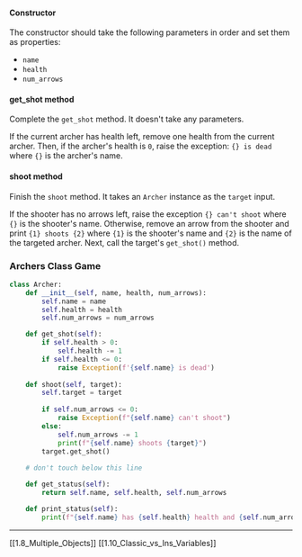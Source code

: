 #### Constructor
The constructor should take the following parameters in order and set them as properties:
- `name`
- `health`
- `num_arrows`

#### get_shot method
Complete the `get_shot` method. It doesn't take any parameters.

If the current archer has health left, remove one health from the current archer. Then, if the archer's health is `0`, raise the exception: `{} is dead` where `{}` is the archer's name.

#### shoot method
Finish the `shoot` method. It takes an `Archer` instance as the `target` input.

If the shooter has no arrows left, raise the exception `{} can't shoot` where `{}` is the shooter's name. Otherwise, remove an arrow from the shooter and print `{1} shoots {2}` where `{1}` is the shooter's name and `{2}` is the name of the targeted archer. Next, call the target's `get_shot()` method.

### Archers Class Game

``` python
class Archer:
    def __init__(self, name, health, num_arrows):
        self.name = name
        self.health = health
        self.num_arrows = num_arrows

    def get_shot(self):
        if self.health > 0:
            self.health -= 1
        if self.health <= 0:
            raise Exception(f'{self.name} is dead')
            
    def shoot(self, target):
        self.target = target
        
        if self.num_arrows <= 0:
            raise Exception(f"{self.name} can't shoot")
        else:
            self.num_arrows -= 1
            print(f"{self.name} shoots {target}")
        target.get_shot()
        
    # don't touch below this line

    def get_status(self):
        return self.name, self.health, self.num_arrows

    def print_status(self):
        print(f"{self.name} has {self.health} health and {self.num_arrows} arrows")
```

---
[[1.8_Multiple_Objects]]
[[1.10_Classic_vs_Ins_Variables]]